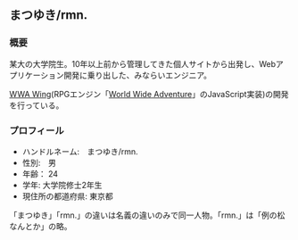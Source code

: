 
## まつゆき/rmn.

### 概要
某大の大学院生。10年以上前から管理してきた個人サイトから出発し、Webアプリケーション開発に乗り出した、みならいエンジニア。

[WWA Wing](http://wwawing.com/)(RPGエンジン「[World Wide Adventure](http://wwajp.com/)」のJavaScript実装)の開発を行っている。

### プロフィール
- ハンドルネーム:　まつゆき/rmn.
- 性別:　男
- 年齢： 24
- 学年: 大学院修士2年生
- 現住所の都道府県: 東京都

「まつゆき」「rmn.」の違いは名義の違いのみで同一人物。「rmn.」は「例の松なんとか」の略。
